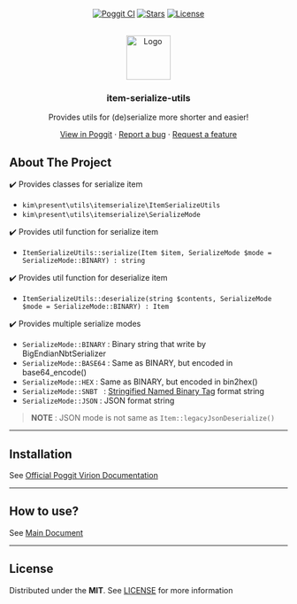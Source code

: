 <!-- PROJECT BADGES -->
<div align="center">

[![Poggit CI][poggit-ci-badge]][poggit-ci-url]
[![Stars][stars-badge]][stars-url]
[![License][license-badge]][license-url]

</div>


<!-- PROJECT LOGO -->
<br />
<div align="center">
  <img src="https://raw.githubusercontent.com/presentkim-pm/item-serialize-utils/main/assets/icon.png" alt="Logo" width="80" height="80"/>
  <h3>item-serialize-utils</h3>
  <p align="center">
    Provides utils for (de)serialize more shorter and easier!

[View in Poggit][poggit-ci-url] · [Report a bug][issues-url] · [Request a feature][issues-url]

  </p>
</div>


<!-- ABOUT THE PROJECT -->

## About The Project

:heavy_check_mark: Provides classes for serialize item

- `kim\present\utils\itemserialize\ItemSerializeUtils`
- `kim\present\utils\itemserialize\SerializeMode`

:heavy_check_mark: Provides util function for serialize item

- `ItemSerializeUtils::serialize(Item $item, SerializeMode $mode = SerializeMode::BINARY) : string`

:heavy_check_mark: Provides util function for deserialize item

- `ItemSerializeUtils::deserialize(string $contents, SerializeMode $mode = SerializeMode::BINARY) : Item`

:heavy_check_mark: Provides multiple serialize modes

- `SerializeMode::BINARY` : Binary string that write by BigEndianNbtSerializer
- `SerializeMode::BASE64` : Same as BINARY, but encoded in base64_encode()
- `SerializeMode::HEX` : Same as BINARY, but encoded in bin2hex()
- `SerializeMode::SNBT ` : [Stringified Named Binary Tag](https://minecraft.fandom.com/wiki/NBT_format#SNBT_format)
  format string
- `SerializeMode::JSON` : JSON format string

> **NOTE** : JSON mode is not same as `Item::legacyJsonDeserialize()`

-----

## Installation

See [Official Poggit Virion Documentation](https://github.com/poggit/support/blob/master/virion.md)

-----

## How to use?

See [Main Document](https://github.com/presentkim-pm/item-serialize-utils/blob/main/docs/README.md)

-----

## License

Distributed under the **MIT**. See [LICENSE][license-url] for more information


[poggit-ci-badge]: https://poggit.pmmp.io/ci.shield/presentkim-pm/item-serialize-utils/item-serialize-utils?style=for-the-badge

[stars-badge]: https://img.shields.io/github/stars/presentkim-pm/item-serialize-utils.svg?style=for-the-badge

[license-badge]: https://img.shields.io/github/license/presentkim-pm/item-serialize-utils.svg?style=for-the-badge

[poggit-ci-url]: https://poggit.pmmp.io/ci/presentkim-pm/item-serialize-utils/item-serialize-utils

[stars-url]: https://github.com/presentkim-pm/item-serialize-utils/stargazers

[issues-url]: https://github.com/presentkim-pm/item-serialize-utils/issues

[license-url]: https://github.com/presentkim-pm/item-serialize-utils/blob/main/LICENSE

[project-icon]: https://raw.githubusercontent.com/presentkim-pm/item-serialize-utils/main/assets/icon.png
